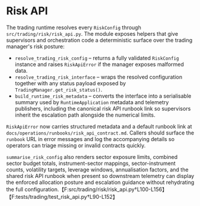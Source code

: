 # Risk API

The trading runtime resolves every `RiskConfig` through
`src/trading/risk/risk_api.py`.  The module exposes helpers that give
supervisors and orchestration code a deterministic surface over the trading
manager's risk posture:

* `resolve_trading_risk_config` – returns a fully validated `RiskConfig`
  instance and raises `RiskApiError` if the manager exposes malformed data.
* `resolve_trading_risk_interface` – wraps the resolved configuration together
  with any status payload exposed by `TradingManager.get_risk_status()`.
* `build_runtime_risk_metadata` – converts the interface into a serialisable
  summary used by `RuntimeApplication` metadata and telemetry publishers,
  including the canonical risk API runbook link so supervisors inherit the
  escalation path alongside the numerical limits.

`RiskApiError` now carries structured metadata and a default runbook link at
`docs/operations/runbooks/risk_api_contract.md`.  Callers should surface the
`runbook` URL in error messages and log the accompanying details so operators
can triage missing or invalid contracts quickly.

`summarise_risk_config` also renders sector exposure limits, combined sector
budget totals, instrument-sector mappings, sector-instrument counts, volatility
targets, leverage windows, annualisation factors, and the shared risk API
runbook when present so downstream telemetry can display the enforced
allocation posture and escalation guidance without rehydrating the full
configuration.【F:src/trading/risk/risk_api.py†L100-L156】【F:tests/trading/test_risk_api.py†L90-L152】
